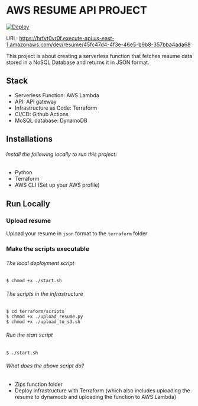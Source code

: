 # AWS RESUME API PROJECT
[![Deploy](https://github.com/FaithKovi/cloud-resume-api-AWS/actions/workflows/deploy.yml/badge.svg)](https://github.com/FaithKovi/cloud-resume-api-AWS/actions/workflows/deploy.yml)

URL:
https://hrfvt0vr0f.execute-api.us-east-1.amazonaws.com/dev/resume/45fc47d4-4f3e-46e5-b9b8-357bba4ada68


This project is about creating a serverless function that fetches resume data stored in a NoSQL Database and returns it in JSON format. 


## Stack
- Serverless Function: AWS Lambda
- API: API gateway
- Infrastructure as Code: Terraform 
- CI/CD: Github Actions
- MoSQL database: DynamoDB

## Installations
###### Install the following locally to run this project:
- Python
- Terraform
- AWS CLI (Set up your AWS profile)

## Run Locally
### Upload resume
Upload your resume in `json` format to the `terraform` folder

### Make the scripts executable
###### The local deployment script
```
$ chmod +x ./start.sh
```
###### The scripts in the infrastructure
```
$ cd terraform/scripts
$ chmod +x ./upload_resume.py
$ chmod +x ./upload_to_s3.sh
```

###### Run the start script
```
$ ./start.sh

```
###### What does the above script do?
- Zips function folder
- Deploy infrastructure with Terraform (which also includes uploading the resume to dynamodb and uploading the function to AWS Lambda)

